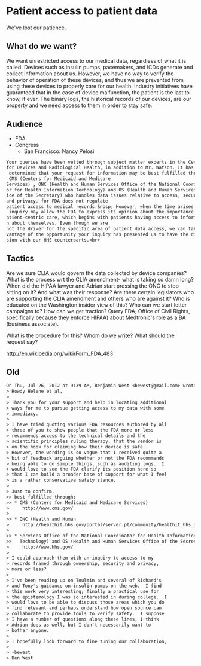 # Patient access to patient data

We've lost our patience.

## What do we want?

We want unrestricted access to our medical data, regardless of what it
is called.  Devices such as insulin pumps, pacemakers, and ICDs
generate and collect information about us.  However, we have no way to
verify the behavior of operation of these devices, and thus we are
prevented from using these devices to properly care for our health.
Industry initiatives have guaranteed that in the case of device
malfunction, the patient is the last to know, if ever.  The binary
logs, the historical records of our devices, are our property and we
need access to them in order to stay safe.

## Audience

* FDA
* Congress
  * San Francisco: Nancy Pelosi

```email
Your queries have been vetted through subject matter experts in the Center =
for Devices and Radiological Health, in addition to Mr. Watson. It has been=
 determined that your request for information may be best fulfilled through=
 CMS (Centers for Medicaid and Medicare
Services) , ONC (Health and Human Services Office of the National Coordinat=
or for Health Information Technology) and OS (Health and Human Services Off=
ice of the Secretary) who handles data issues relative to access, security =
and privacy, for FDA does not regulate
patient access to medical records.&nbsp; However, when the time arises your=
 inquiry may allow the FDA to express its opinion about the importance of p=
atient-centric care, which begins with patients having access to informatio=
n about themselves. Even though we are
not the driver for the specific area of patient data access, we can take ad=
vantage of the opportunity your inquiry has presented us to have the discus=
sion with our HHS counterparts.<br>
```

## Tactics
Are we sure CLIA would govern the data collected by device companies?
What is the process wrt the CLIA amendment- what is taking so damn long?  When did the HIPAA lawyer and Adrian start pressing the ONC to stop sitting on it?  And what was their response?
Are there certain legislators who are supporting the CLIA amendment and others who are against it?  Who is educated on the Washington insider view of this?  Who can we start letter campaigns to?  How can we get traction?
Query FDA, Office of Civil Rights, specifically because they enforce HIPAA) about Medtronic's role as a BA (business associate).

What is the procedure for this?  Whom do we write?  What should the request say?

http://en.wikipedia.org/wiki/Form_FDA_483

## Old

```email
On Thu, Jul 26, 2012 at 9:39 AM, Benjamin West <bewest@gmail.com> wrote:
> Howdy Helene et al,
>
> Thank you for your support and help in locating additional
> ways for me to pursue getting access to my data with some
> immediacy.
>
> I have tried quoting various FDA resources authored by all
> three of you to show people that the FDA more or less
> recommends access to the technical details and the
> scientific principles ruling therapy, that the vendor is
> on the hook for claiming how their device is safe.
> However, the wording is so vague that I received quite a
> bit of feedback arguing whether or not the FDA recommends
> being able to do simple things, such as auditing logs.  I
> would love to see the FDA clarify its position here so
> that I can build a broader base of support for what I feel
> is a rather conservative safety stance.
>
> Just to confirm,
>> best fulfilled through:
>> * CMS (Centers for Medicaid and Medicare Services)
>     http://www.cms.gov/
>
>> * ONC (Health and Human
>     http://healthit.hhs.gov/portal/server.pt/community/healthit_hhs_gov__home/1204
>
>> * Services Office of the National Coordinator for Health Information
>>   Technology) and OS (Health and Human Services Office of the Secretary)
>     http://www.hhs.gov/
>
> I could approach them with an inquiry to access to my
> records framed through ownership, security and privacy,
> more or less?
>
> I've been reading up on Toulmin and several of Richard's
> and Tony's guidance on insulin pumps on the web.  I find
> this work very interesting; finally a practical use for
> the epistemology I was so interested in during college.  I
> would love to be able to discuss those areas which you do
> find relevant and perhaps understand how open source can
> collaborate to provide tools to verify safety.  I suppose
> I have a number of questions along these lines, I think
> Adrian does as well, but I don't necessarily want to
> bother anyone.
>
> I hopefully look forward to fine tuning our collaboration,
>
> -bewest
> Ben West
```
